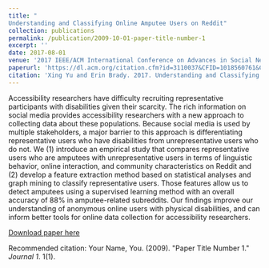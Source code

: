 ```yaml
---
title: "
Understanding and Classifying Online Amputee Users on Reddit"
collection: publications
permalink: /publication/2009-10-01-paper-title-number-1
excerpt: ''
date: 2017-08-01
venue: '2017 IEEE/ACM International Conference on Advances in Social Networks Analysis and Mining 2017 (ASONAM '17)'
paperurl: 'https://dl.acm.org/citation.cfm?id=3110037&CFID=1018560761&CFTOKEN=17541270'
citation: 'Xing Yu and Erin Brady. 2017. Understanding and Classifying Online Amputee Users on Reddit. In Proceedings of the 2017 IEEE/ACM International Conference on Advances in Social Networks Analysis and Mining 2017 (ASONAM '17), Jana Diesner, Elena Ferrari, and Guandong Xu (Eds.). ACM, New York, NY, USA, 17-22. DOI: https://doi.org/10.1145/3110025.3110037'
---
```

Accessibility researchers have difficulty recruiting representative participants with disabilities given their scarcity. The rich information on social media provides accessibility researchers with a new approach to collecting data about these populations. Because social media is used by multiple stakeholders, a major barrier to this approach is differentiating representative users who have disabilities from unrepresentative users who do not. We (1) introduce an empirical study that compares representative users who are amputees with unrepresentative users in terms of linguistic behavior, online interaction, and community characteristics on Reddit and (2) develop a feature extraction method based on statistical analyses and graph mining to classify representative users. Those features allow us to detect amputees using a supervised learning method with an overall accuracy of 88% in amputee-related subreddits. Our findings improve our understanding of anonymous online users with physical disabilities, and can inform better tools for online data collection for accessibility researchers.

[Download paper here](https://dl.acm.org/citation.cfm?id=3110037&CFID=1018560761&CFTOKEN=17541270)

Recommended citation: Your Name, You. (2009). "Paper Title Number 1." <i>Journal 1</i>. 1(1).
